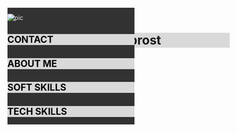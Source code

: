 <style>
@page {
  size: A4;
  margin: 0;
}

html, body {
  /* A4 paper size: */
  width: 210mm;
  height: 297mm;
}

header {
  background-color: #d9d9d9;
}

aside {
  background-color: #323232;
  color: #ebebeb;
  position: absolute;
  top: 2rem;
  width: 30vw;
}

main {
  background-color: #ebebeb;
}

h2 {
  background-color: #d9d9d9;
  color: black;
}
</style>


<header>

# David Deprost
</header>


<aside>

![pic]()

## CONTACT

## ABOUT ME

## SOFT SKILLS

## TECH SKILLS


</aside>


<main>

</main>
